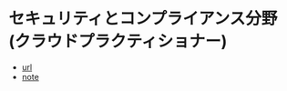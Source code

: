 # セキュリティとコンプライアンス分野(クラウドプラクティショナー)

- [url](https://www.youtube.com/playlist?list=PLPzcoMdqG5nozEs4TskWlPRqYedWQRcZu)
- [note](https://github.com/hellomyzn/study/blob/main/youtube/aws/cloud-practitioner/section2/note.md)
